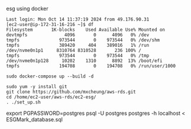 esg using docker

```
Last login: Mon Oct 14 11:37:19 2024 from 49.176.90.31
[ec2-user@ip-172-31-16-216 ~]$ df
Filesystem       1K-blocks    Used Available Use% Mounted on
devtmpfs              4096       0      4096   0% /dev
tmpfs               973544       0    973544   0% /dev/shm
tmpfs               389420     404    389016   1% /run
/dev/nvme0n1p1     8310764 8310528       236 100% /
tmpfs               973544       0    973544   0% /tmp
/dev/nvme0n1p128     10202    1310      8892  13% /boot/efi
tmpfs               194708       0    194708   0% /run/user/1000
```


```
sudo docker-compose up --build -d
```

```
sudo yum -y install git
git clone https://github.com/mxcheung/aws-rds.git
cd /home/ec2-user/aws-rds/ec2-esg/
. ./set_up.sh

```
export PGPASSWORD=postgres
psql -U postgres postgres -h localhost < ESGMark_database.sql

```

```
